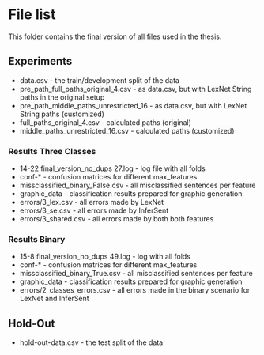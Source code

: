 # File list

This folder contains the final version of all files used in the thesis.

## Experiments

* data.csv - the train/development split of the data
* pre_path_full_paths_original_4.csv - as data.csv, but with LexNet String paths in the original setup
* pre_path_middle_paths_unrestricted_16 - as data.csv, but with LexNet String paths (customized)
* full_paths_original_4.csv - calculated paths (original)
* middle_paths_unrestricted_16.csv - calculated paths (customized)


### Results Three Classes

* 14-22 final_version_no_dups 27.log - log file with all folds
* conf-* - confusion matrices for different max_features
* missclassified_binary_False.csv - all misclassified sentences per feature
* graphic_data - classification results prepared for graphic generation
* errors/3_lex.csv - all errors made by LexNet
* errors/3_se.csv - all errors made by InferSent
* errors/3_shared.csv - all errors made by both both features


### Results Binary
* 15-8 final_version_no_dups 49.log - log with all folds
* conf-* - confusion matrices for different max_features
* missclassified_binary_True.csv - all misclassified sentences per feature
* graphic_data - classification results prepared for graphic generation
* errors/2_classes_errors.csv - all errors made in the binary scenario for LexNet and InferSent

## Hold-Out

* hold-out-data.csv - the test split of the data
